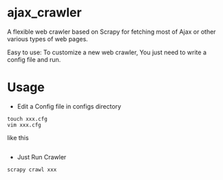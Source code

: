 ajax_crawler
============

A flexible web crawler based on Scrapy for fetching most of Ajax or other various types of web pages. 

Easy to use: To customize a new web crawler, You just need to write a config file and run.

# Usage
* Edit a Config file in configs directory
```
touch xxx.cfg
vim xxx.cfg
```
like this
```
```
* Just Run Crawler
```
scrapy crawl xxx
```
